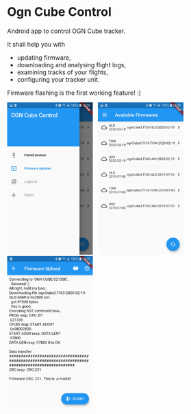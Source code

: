 # Ogn Cube Control

Android app to control OGN Cube tracker. 

It shall help you with
* updating firmware,
* downloading and analysing flight logs,
* examining tracks of your flights,
* configuring your tracker unit.

Firmware flashing is the first working feature! :)

<img src="https://raw.githubusercontent.com/ibisek/ognCubeControl/master/propaganda/screenshots/Screenshot_20200225-102030.jpg" width="200" height="355"/>&nbsp;&nbsp;
<img src="https://raw.githubusercontent.com/ibisek/ognCubeControl/master/propaganda/screenshots/Screenshot_20200225-102008.jpg" width="200" height="355"/>&nbsp;&nbsp;
<img src="https://raw.githubusercontent.com/ibisek/ognCubeControl/master/propaganda/screenshots/Screenshot_20200225-101951.jpg" width="200" height="355"/>&nbsp;&nbsp;
